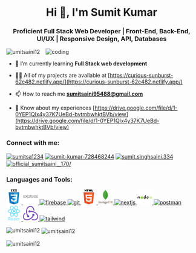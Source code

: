 <h1 align="center">Hi 👋, I'm Sumit Kumar</h1>
<h3 align="center">Proficient Full Stack Web Developer | Front-End, Back-End, UI/UX | Responsive Design, API, Databases</h3>

<img align="right" alt="coding" width="400" src="https://user-images.githubusercontent.com/55389276/140866485-8fb1c876-9a8f-4d6a-98dc-08c4981eaf70.gif" />
<p align="left"> <img src="https://komarev.com/ghpvc/?username=umitsaini12&label=Profile%20views&color=0e75b6&style=flat" alt="umitsaini12" /> </p>

- 🌱 I’m currently learning **Full Stack web development**

- 👨‍💻 All of my projects are available at [https://curious-sunburst-62c482.netlify.app/](https://curious-sunburst-62c482.netlify.app/)

- 📫 How to reach me **sumitsaini95488@gmail.com**

- 📄 Know about my experiences [https://drive.google.com/file/d/1-0YEP1QIx4y37K7UeBd-bvtmbwhktBVb/view](https://drive.google.com/file/d/1-0YEP1QIx4y37K7UeBd-bvtmbwhktBVb/view)

<h3 align="left">Connect with me:</h3>
<p align="left">
<a href="https://twitter.com/sumitsa1234" target="blank"><img align="center" src="https://raw.githubusercontent.com/rahuldkjain/github-profile-readme-generator/master/src/images/icons/Social/twitter.svg" alt="sumitsa1234" height="30" width="40" /></a>
<a href="https://linkedin.com/in/sumit-kumar-728468244" target="blank"><img align="center" src="https://raw.githubusercontent.com/rahuldkjain/github-profile-readme-generator/master/src/images/icons/Social/linked-in-alt.svg" alt="sumit-kumar-728468244" height="30" width="40" /></a>
<a href="https://fb.com/sumit.singhsaini.334" target="blank"><img align="center" src="https://raw.githubusercontent.com/rahuldkjain/github-profile-readme-generator/master/src/images/icons/Social/facebook.svg" alt="sumit.singhsaini.334" height="30" width="40" /></a>
<a href="https://instagram.com/official_sumitsaini__170/" target="blank"><img align="center" src="https://raw.githubusercontent.com/rahuldkjain/github-profile-readme-generator/master/src/images/icons/Social/instagram.svg" alt="official_sumitsaini__170/" height="30" width="40" /></a>
</p>

<h3 align="left">Languages and Tools:</h3>
<p align="left"> <a href="https://www.w3schools.com/css/" target="_blank" rel="noreferrer"> <img src="https://raw.githubusercontent.com/devicons/devicon/master/icons/css3/css3-original-wordmark.svg" alt="css3" width="40" height="40"/> </a> <a href="https://expressjs.com" target="_blank" rel="noreferrer"> <img src="https://raw.githubusercontent.com/devicons/devicon/master/icons/express/express-original-wordmark.svg" alt="express" width="40" height="40"/> </a> <a href="https://firebase.google.com/" target="_blank" rel="noreferrer"> <img src="https://www.vectorlogo.zone/logos/firebase/firebase-icon.svg" alt="firebase" width="40" height="40"/> </a> <a href="https://git-scm.com/" target="_blank" rel="noreferrer"> <img src="https://www.vectorlogo.zone/logos/git-scm/git-scm-icon.svg" alt="git" width="40" height="40"/> </a> <a href="https://www.w3.org/html/" target="_blank" rel="noreferrer"> <img src="https://raw.githubusercontent.com/devicons/devicon/master/icons/html5/html5-original-wordmark.svg" alt="html5" width="40" height="40"/> </a> <a href="https://www.mongodb.com/" target="_blank" rel="noreferrer"> <img src="https://raw.githubusercontent.com/devicons/devicon/master/icons/mongodb/mongodb-original-wordmark.svg" alt="mongodb" width="40" height="40"/> </a> <a href="https://nextjs.org/" target="_blank" rel="noreferrer"> <img src="https://cdn.worldvectorlogo.com/logos/nextjs-2.svg" alt="nextjs" width="40" height="40"/> </a> <a href="https://nodejs.org" target="_blank" rel="noreferrer"> <img src="https://raw.githubusercontent.com/devicons/devicon/master/icons/nodejs/nodejs-original-wordmark.svg" alt="nodejs" width="40" height="40"/> </a> <a href="https://postman.com" target="_blank" rel="noreferrer"> <img src="https://www.vectorlogo.zone/logos/getpostman/getpostman-icon.svg" alt="postman" width="40" height="40"/> </a> <a href="https://reactjs.org/" target="_blank" rel="noreferrer"> <img src="https://raw.githubusercontent.com/devicons/devicon/master/icons/react/react-original-wordmark.svg" alt="react" width="40" height="40"/> </a> <a href="https://redux.js.org" target="_blank" rel="noreferrer"> <img src="https://raw.githubusercontent.com/devicons/devicon/master/icons/redux/redux-original.svg" alt="redux" width="40" height="40"/> </a> <a href="https://tailwindcss.com/" target="_blank" rel="noreferrer"> <img src="https://www.vectorlogo.zone/logos/tailwindcss/tailwindcss-icon.svg" alt="tailwind" width="40" height="40"/> </a> </p>

<p><img align="left" src="https://github-readme-stats.vercel.app/api/top-langs?username=umitsaini12&show_icons=true&locale=en&layout=compact" alt="umitsaini12" /></p>

<p>&nbsp;<img align="center" src="https://github-readme-stats.vercel.app/api?username=umitsaini12&show_icons=true&locale=en" alt="umitsaini12" /></p>

<p><img align="center" src="https://github-readme-streak-stats.herokuapp.com/?user=umitsaini12&" alt="umitsaini12" /></p>
